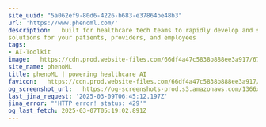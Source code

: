 ```yaml
---
site_uuid: "5a062ef9-80d6-4226-b683-e37864be48b3"
url: 'https://www.phenoml.com/'
description:   built for healthcare tech teams to rapidly develop and scale AI-native
solutions for your patients, providers, and employees
tags:
- AI-Toolkit
image:   https://cdn.prod.website-files.com/66df4a47c5838b888ee3a917/6721a9a35bef5c883e76ab71_256.png
site_name: phenoML
title: phenoML | powering healthcare AI
favicon:   https://cdn.prod.website-files.com/66df4a47c5838b888ee3a917/6722fdd631dd08b677309d5b_32x32.png
og_screenshot_url:   https://og-screenshots-prod.s3.amazonaws.com/1366x768/80/false/6606d7bbe69af72ec25dfd27673c1c92b022ace6e119f90f00ce3b1178f09a6e.jpeg
last_jina_request: '2025-03-09T06:45:12.197Z'
jina_error: "'HTTP error! status: 429'"
og_last_fetch: 2025-03-07T05:19:02.891Z
---
```


